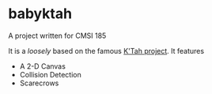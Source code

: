# babyktah

A project written for CMSI 185

It is a _loosely_ based on the famous [K'Tah project](https://github.com/lmucs/ktah). It features

* A 2-D Canvas
* Collision Detection
* Scarecrows
